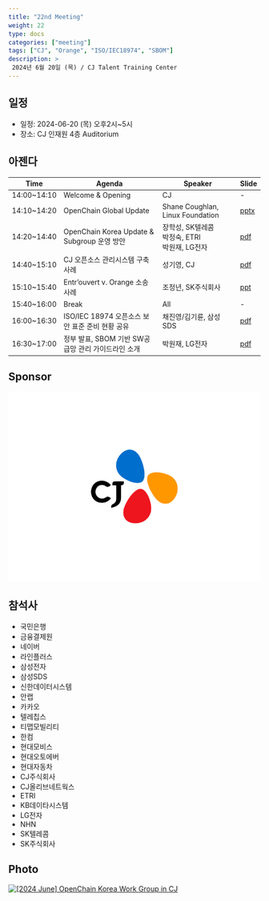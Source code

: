 ```yaml
---
title: "22nd Meeting"
weight: 22
type: docs
categories: ["meeting"]
tags: ["CJ", "Orange", "ISO/IEC18974", "SBOM"]
description: >
 2024년 6월 20일 (목) / CJ Talent Training Center
---
```


## 일정

* 일정: 2024-06-20 (목) 오후2시~5시
* 장소: CJ 인재원 4층 Auditorium

## 아젠다

| Time | Agenda           | Speaker | Slide |
|----|-----------------|------|------|
| 14:00~14:10 | Welcome & Opening | CJ | - |
| 14:10~14:20 | OpenChain Global Update  | 	Shane Coughlan, Linux Foundation | [pptx](./KoreaWorkGroupMeeting22_2024-06-20.pptx) |
| 14:20~14:40 | OpenChain Korea Update & Subgroup 운영 방안  | 	장학성, SK텔레콤<br>박정숙, ETRI<br>박원재, LG전자 | [pdf](./Subgroup_-20240620-R1.pdf) |
| 14:40~15:10 | CJ 오픈소스 관리시스템 구축 사례 | 성기영, CJ |  [pdf](./CJ_오픈소스관리시스템구축사례.pdf)  |
| 15:10~15:40 | Entr’ouvert v. Orange 소송 사례 | 조정년, SK주식회사 | [ppt](./EntrOuvert_vs_ORANGE_20240620_v3.pptx) |
| 15:40~16:00 | Break  | All | -  |
| 16:00~16:30 | ISO/IEC 18974 오픈소스 보안 표준 준비 현황 공유 | 채진영/김기륜, 삼성SDS |  [pdf](./OpenChainKWG_SamsungSDS_ISOIEC18974_240620.pdf) |
| 16:30~17:00 | 정부 발표, SBOM 기반 SW공급망 관리 가이드라인 소개 | 박원재, LG전자 |  [pdf](./240620_OpenChainKWG_SW공급망보안.pdf)  |


## Sponsor

![](CI_logo_press_20220328_CJ_W.jpg)

## 참석사 
- 국민은행
- 금융결제원
- 네이버
- 라인플러스
- 삼성전자
- 삼성SDS
- 신한데이터시스템
- 안랩
- 카카오
- 텔레칩스
- 티맵모빌리티
- 한컴
- 현대모비스
- 현대오토에버
- 현대자동차
- CJ주식회사
- CJ올리브네트웍스
- ETRI
- KB데이타시스템
- LG전자
- NHN
- SK텔레콤
- SK주식회사


## Photo

<a data-flickr-embed="true" href="https://www.flickr.com/photos/198570149@N05/albums/72177720318232128" title="[2024 June] OpenChain Korea Work Group in CJ"><img src="https://live.staticflickr.com/65535/53815041656_c76c2ea04f_c.jpg" width="800" height="600" alt="[2024 June] OpenChain Korea Work Group in CJ"/></a><script async src="//embedr.flickr.com/assets/client-code.js" charset="utf-8"></script>